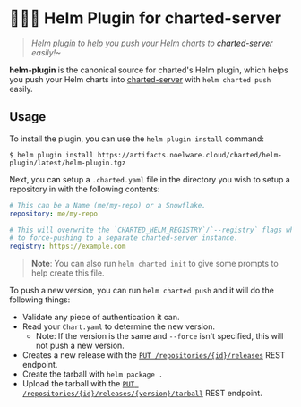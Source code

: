 # 🐻‍❄️🌺 Helm Plugin for charted-server
> *Helm plugin to help you push your Helm charts to [charted-server](https://github.com/charted-dev/charted) easily!~*

**helm-plugin** is the canonical source for charted's Helm plugin, which helps you push your Helm charts into [charted-server](https://github.com/charted-dev/charted) with `helm charted push` easily.

## Usage
To install the plugin, you can use the `helm plugin install` command:

```shell
$ helm plugin install https://artifacts.noelware.cloud/charted/helm-plugin/latest/helm-plugin.tgz
```

Next, you can setup a `.charted.yaml` file in the directory you wish to setup a repository in with the following contents:

```yaml
# This can be a Name (me/my-repo) or a Snowflake.
repository: me/my-repo

# This will overwrite the `CHARTED_HELM_REGISTRY`/`--registry` flags when pushing
# to force-pushing to a separate charted-server instance.
registry: https://example.com
```

> **Note**: You can also run `helm charted init` to give some prompts to help create this file.

To push a new version, you can run `helm charted push` and it will do the following things:

* Validate any piece of authentication it can.
* Read your `Chart.yaml` to determine the new version.
    * Note: If the version is the same and `--force` isn't specified, this will not push a new version.
* Creates a new release with the [`PUT /repositories/{id}/releases`](https://charts.noelware.org/docs/server/latest/api/resources/repository/releases#PUT-/releases) REST endpoint.
* Create the tarball with `helm package .`
* Upload the tarball with the [`PUT /repositories/{id}/releases/{version}/tarball`](https://charts.noelware.org/docs/server/latest/api/resources/repository/releases#PUT-/releases/{version}/tarball) REST endpoint.
